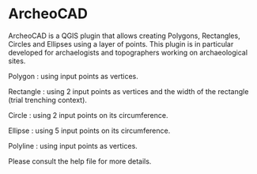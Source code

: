 ArcheoCAD
=========

ArcheoCAD is a QGIS plugin that allows creating Polygons, Rectangles, Circles and Ellipses using a layer of points. This plugin is in particular developed for archaelogists and topographers working on archaeological sites.

Polygon : using input points as vertices.

Rectangle : using 2 input points as vertices and the width of the rectangle (trial trenching context).

Circle : using 2 input points on its circumference.

Ellipse : using 5 input points on its circumference.

Polyline : using input points as vertices.

Please consult the help file for more details.
